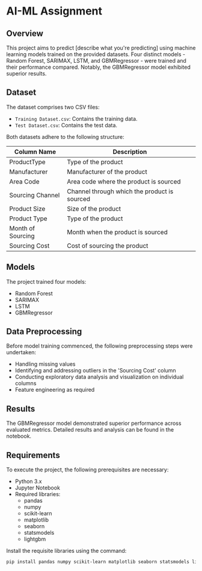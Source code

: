# AI-ML Assignment

## Overview

This project aims to predict [describe what you're predicting] using machine learning models trained on the provided datasets. Four distinct models - Random Forest, SARIMAX, LSTM, and GBMRegressor - were trained and their performance compared. Notably, the GBMRegressor model exhibited superior results.

## Dataset

The dataset comprises two CSV files:

- `Training Dataset.csv`: Contains the training data.
- `Test Dataset.csv`: Contains the test data.

Both datasets adhere to the following structure:

| Column Name      | Description                               |
|------------------|-------------------------------------------|
| ProductType      | Type of the product                       |
| Manufacturer     | Manufacturer of the product               |
| Area Code        | Area code where the product is sourced    |
| Sourcing Channel | Channel through which the product is sourced |
| Product Size     | Size of the product                       |
| Product Type     | Type of the product                       |
| Month of Sourcing| Month when the product is sourced         |
| Sourcing Cost    | Cost of sourcing the product              |

## Models

The project trained four models:

- Random Forest
- SARIMAX
- LSTM
- GBMRegressor

## Data Preprocessing

Before model training commenced, the following preprocessing steps were undertaken:

- Handling missing values
- Identifying and addressing outliers in the 'Sourcing Cost' column
- Conducting exploratory data analysis and visualization on individual columns
- Feature engineering as required

## Results

The GBMRegressor model demonstrated superior performance across evaluated metrics. Detailed results and analysis can be found in the notebook.

## Requirements

To execute the project, the following prerequisites are necessary:

- Python 3.x
- Jupyter Notebook
- Required libraries:
  - pandas
  - numpy
  - scikit-learn
  - matplotlib
  - seaborn
  - statsmodels
  - lightgbm

Install the requisite libraries using the command:

```bash
pip install pandas numpy scikit-learn matplotlib seaborn statsmodels lightgbm

